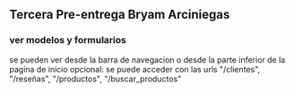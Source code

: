 ## Tercera Pre-entrega Bryam Arciniegas 
### ver modelos y formularios
se pueden ver desde la barra de navegacion o desde la parte inferior de la pagina de inicio
opcional: se puede acceder con las urls "/clientes", "/reseñas", "/productos", "/buscar_productos"
